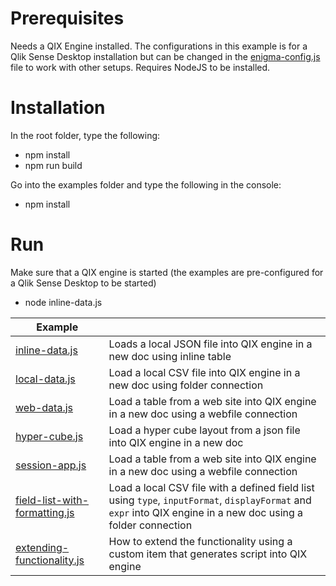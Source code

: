 # Prerequisites

Needs a QIX Engine installed. The configurations in this example is for a Qlik Sense Desktop installation but can be changed in the [enigma-config.js](enigma-config.js) file to work with other setups.
Requires NodeJS to be installed.

# Installation

In the root folder, type the following:

- npm install
- npm run build

Go into the examples folder and type the following in the console:

- npm install

# Run

Make sure that a QIX engine is started (the examples are pre-configured for a Qlik Sense Desktop to be started)

- node inline-data.js

| Example |    |
| ------- | ---|
| [inline-data.js](inline-data.js) | Loads a local JSON file into QIX engine in a new doc using inline table |
| [local-data.js](local-data.js) | Load a local CSV file into QIX engine in a new doc using folder connection |
| [web-data.js](web-data.js) | Load a table from a web site into QIX engine in a new doc using a webfile connection |
| [hyper-cube.js](hyper-cube.js) | Load a hyper cube layout from a json file into QIX engine in a new doc |
| [session-app.js](session-app.js) | Load a table from a web site into QIX engine in a new doc using a webfile connection |
| [field-list-with-formatting.js](field-list-with-formatting.js) | Load a local CSV file with a defined field list using `type`, `inputFormat`, `displayFormat` and `expr` into QIX engine in a new doc using a folder connection |
| [extending-functionality.js](extending-functionality.js) | How to extend the functionality using a custom item that generates script into QIX engine |
